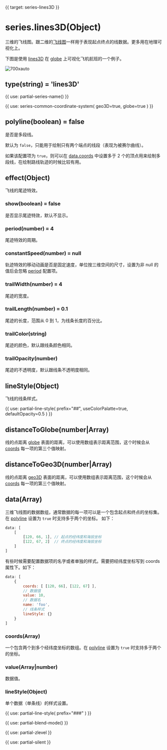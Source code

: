{{ target: series-lines3D }}

# series.lines3D(Object)

三维的飞线图。跟二维的[飞线图](http://echarts.baidu.com/option.html#series-line)一样用于表现起点终点的线数据。更多用在地理可视化上。

下图是使用 [lines3D](~series-lines3D) 在 [globe](~globe) 上可视化飞机航班的一个例子。

![700xauto](~globe-airline.png)

## type(string) = 'lines3D'

{{ use: partial-series-name() }}

{{ use: series-common-coordinate-system(
    geo3D=true,
    globe=true
 ) }}

## polyline(boolean) = false
是否是多段线。

默认为 `false`，只能用于绘制只有两个端点的线段（表现为被赛尔曲线）。

如果该配置项为 `true`，则可以在 [data.coords](~series-lines3D.data.coords) 中设置多于 2 个的顶点用来绘制多段线，在绘制路线轨迹的时候比较有用。

## effect(Object)

飞线的尾迹特效。

### show(boolean) = false

是否显示尾迹特效，默认不显示。

### period(number) = 4

尾迹特效的周期。

### constantSpeed(number) = null

轨迹特效的移动动画是否是固定速度，单位按三维空间的尺寸，设置为非 null 的值后会忽略 [period](~series-lines3D.effect.period) 配置项。

### trailWidth(number) = 4

尾迹的宽度。

### trailLength(number) = 0.1

尾迹的长度，范围从 0 到 1，为线条长度的百分比。

### trailColor(string)

尾迹的颜色，默认跟线条颜色相同。

### trailOpacity(number)

尾迹的不透明度，默认跟线条不透明度相同。

## lineStyle(Object)
飞线的线条样式。

{{ use: partial-line-style(
    prefix="##",
    useColorPalatte=true,
    defaultOpacity=0.5
) }}

## distanceToGlobe(number|Array)

线的点距离 [globe](~globe) 表面的距离，可以使用数组表示距离范围，这个时候会从 [coords](~series-lines3D.data.coords) 每一项的第三个值映射。

## distanceToGeo3D(number|Array)

线的点距离 [geo3D](~geo3D) 表面的距离，可以使用数组表示距离范围，这个时候会从 [coords](~series-lines3D.data.coords) 每一项的第三个值映射。

## data(Array)

三维飞线图的数据数组，通常数据的每一项可以是一个包含起点和终点的坐标集。在 [polyline](~series-lines3D.polyline) 设置为 `true` 时支持多于两个的坐标。
如下：

```js
data: [
    [
        [120, 66, 1], // 起点的经纬度和海拔坐标
        [122, 67, 2]  // 终点的经纬度和海拔坐标
    ]
]
```

有些时候需要配置数据项的名字或者单独的样式。需要把经纬度坐标写到 coords 属性下。如下：

```js
data: [
    {
        coords: [ [120, 66], [122, 67] ],
        // 数据值
        value: 10,
        // 数据名
        name: 'foo',
        // 线条样式
        lineStyle: {}
    }
]
```

### coords(Array)

一个包含两个到多个经纬度坐标的数组。在 [polyline](~series-lines3D.polyline) 设置为 `true` 时支持多于两个的坐标。

### value(Array|number)

数据值。

### lineStyle(Object)

单个数据（单条线）的样式设置。

{{ use: partial-line-style(
    prefix="###"
) }}


{{ use: partial-blend-mode() }}

{{ use: partial-zlevel }}

{{ use: partial-silent }}